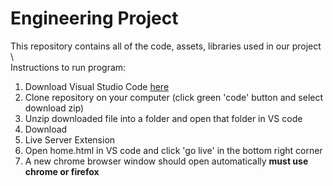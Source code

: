 # Engineering Project
This repository contains all of the code, assets, libraries used in our project \ 
\
Instructions to run program:
 1. Download Visual Studio Code [here](https://code.visualstudio.com/Download)
 1. Clone repository on your computer (click green 'code' button and select download zip)
 1. Unzip downloaded file into a folder and open that folder in VS code
 1. Download 
   1. Live Server Extension
 1. Open home.html in VS code and click 'go live' in the bottom right corner
 1. A new chrome browser window should open automatically 
 **must use chrome or firefox**
